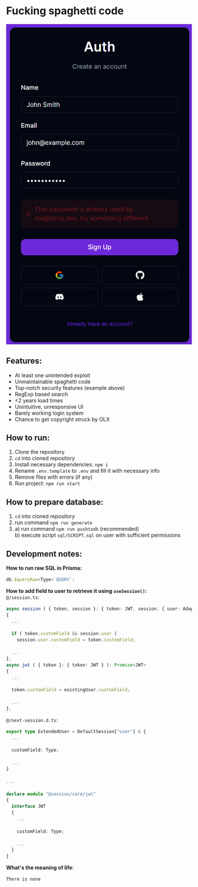 # Fucking spaghetti code
<img src="assets/images/Security.png" alt="Security"></img>
## Features:
- At least one unintended exploit
- Unmaintainable spaghetti code
- Top-notch security features (example above)
- RegExp based search
- \<2 years load times
- Unintuitive, unresponsive UI
- Barely working login system
- Chance to get copyright struck by OLX
## How to run:
1. Clone the repository
2. `cd` into cloned repository
3. Install necessary dependencies: `npm i`
4. Rename `.env.template` to `.env` and fill it with necessary info
5. Remove files with errors (if any)
6. Run project: `npm run start`
## How to prepare database:
1. `cd` into cloned repository
2. run command `npm run generate`
3. a) run command `npm run pushtodb` (recommended)<br>b) execute script `sql/SCRIPT.sql` on user with sufficient permissions
## Development notes:
**How to run raw SQL in Prisma:**
```ts
db.$queryRaw<Type>`QUERY`;
```
**How to add field to user to retrieve it using `useSession()`:**<br>
`@/session.ts`:
```ts
async session ( { token, session }: { token: JWT, session: { user: AdapterUser } & AdapterSession & Session } )
{
  ...
  
  if ( token.customField && session.user )
    session.user.customField = token.customField;
  
  ...
},
async jwt ( { token }: { token: JWT } ): Promise<JWT>
{
  ...
  
  token.customField = existingUser.customField;
  
  ...
},
```
`@/next-session.d.ts`:
```ts
export type ExtendedUser = DefaultSession["user"] & {
  ...
  
  customField: Type;
  
  ...
}

...

declare module "@session/core/jwt"
{
  interface JWT
  {
    ...
    
    customField: Type;
    
    ...
  }
}
```
**What's the meaning of life**:
```
There is none
```